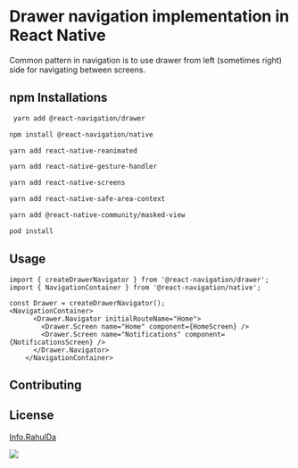 # Drawer navigation implementation in React Native

Common pattern in navigation is to use drawer from left (sometimes right) side for navigating between screens.


## npm Installations

```bash
 yarn add @react-navigation/drawer
```
```bash
npm install @react-navigation/native
```
```bash
yarn add react-native-reanimated
```

```bash
yarn add react-native-gesture-handler
```
```bash
yarn add react-native-screens
```
```bash
yarn add react-native-safe-area-context
```
```bash
yarn add @react-native-community/masked-view
```
```bash
pod install
```


## Usage

```react-native
import { createDrawerNavigator } from '@react-navigation/drawer';
import { NavigationContainer } from '@react-navigation/native';

const Drawer = createDrawerNavigator();
<NavigationContainer>
      <Drawer.Navigator initialRouteName="Home">
        <Drawer.Screen name="Home" component={HomeScreen} />
        <Drawer.Screen name="Notifications" component={NotificationsScreen} />
      </Drawer.Navigator>
    </NavigationContainer>
```

## Contributing


## License
[Info.RahulDa](https://)

![](https://media.giphy.com/media/sv0iKcCrVskhlEzpXn/giphy.gif)


